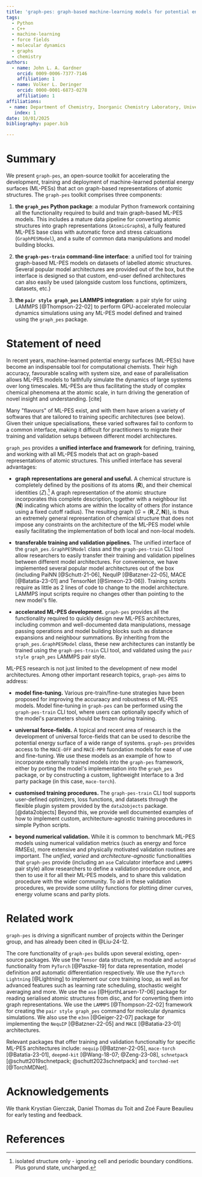 ```yaml
---
title: 'graph-pes: graph-based machine-learning models for potential energy surfaces'
tags:
  - Python
  - C++
  - machine-learning
  - force fields
  - molecular dynamics
  - graphs
  - chemistry
authors:
  - name: John L. A. Gardner
    orcid: 0009-0006-7377-7146
    affiliation: 1 
  - name: Volker L. Deringer
    orcid: 0000-0001-6873-0278
    affiliation: 1
affiliations:
 - name: Department of Chemistry, Inorganic Chemistry Laboratory, University of Oxford, Oxford OX1 3QR, United Kingdom
   index: 1
date: 10/01/2025
bibliography: paper.bib

---
```


# Summary

We present `graph-pes`, an open-source toolkit for accelerating the development, training and deployment of machine-learned potential energy surfaces (ML-PESs) that act on graph-based representations of atomic structures. The `graph-pes` toolkit comprises three components:

1. **the `graph_pes` Python package**: a modular Python framework containing all the functionality required to build and train graph-based ML-PES models. This includes a mature data pipeline for converting atomic structures into graph representations (`AtomicGraph`s), a fully featured ML-PES base class with automatic force and stress calcuations (`GraphPESModel`), and a suite of common data manipulations and model building blocks.

2. **the `graph-pes-train` command-line interface**: a unified tool for training graph-based ML-PES models on datasets of labelled atomic structures. Several popular model architectures are provided out of the box, but the interface is designed so that custom, end-user defined architectures can also easily be used (alongside custom loss functions, optimizers, datasets, etc.)

3. **the `pair style graph_pes` LAMMPS integration**: a pair style for using LAMMPS [@Thompson-22-02] to perform GPU-accelerated molecular dynamics simulations using any ML-PES model defined and trained using the `graph_pes` package.


# Statement of need

In recent years, machine-learned potential energy surfaces (ML-PESs) have become an indispensable tool for computational chemists. Their high accuracy, favourable scaling with system size, and ease of parallelisation allows ML-PES models to faithfully simulate the dynamics of large systems over long timescales. ML-PESs are thus facilitating the study of complex chemical phenomena at the atomic scale, in turn driving the generation of novel insight and understanding. [cite]

Many "flavours" of ML-PES exist, and with them have arisen a variety of softwares that are tailored to training specific architectures (see below). Given their unique specialisations, these varied softwares fail to conform to a common interface, making it difficult for practitioners to migrate their training and validation setups between different model architectures.

`graph_pes` provides a **unified interface and framework** for defining, training, and  working with all ML-PES models that act on graph-based representations of atomic structures. This unified interface has several advantages:

- **graph representations are general and useful.** A chemical structure is completely defined by the positions of its atoms ($\mathbf{R}$), and their chemical identities ($Z$).[^1] A graph representation of the atomic structure incorporates this complete description, together with a neighbour list ($\mathbf{N}$) indicating which atoms are within the locality of others (for instance using a fixed cutoff radius). The resulting graph ($G = \{\mathbf{R}, Z, \mathbf{N}\}$), is thus an extremely general representation of chemical structure that does not impose any constraints on the architecture of the ML-PES model while easily facilitating the implementation of both local and non-local models.

[^1]: isolated structure only - ignoring cell and periodic boundary conditions. Plus gorund state, uncharged.

- **transferable training and validation pipelines.** The unified interface of the `graph_pes.GraphPESModel` class and the `graph-pes-train` CLI tool allow researchers to easily transfer their training and validation pipelines between different model architectures. For convenience, we have implemented several popular model architectures out of the box (including PaiNN [@Schutt-21-06], NequIP [@Batzner-22-05], MACE [@Batatia-23-01] and TensorNet [@Simeon-23-06]). Training scripts require as little as 2 lines of code to change to the model architecture. LAMMPS input scripts require no changes other than pointing to the new model's file.

- **accelerated ML-PES development.** `graph-pes` provides all the functionality required to quickly design new ML-PES architectures, including common and well-documented data manipulations, message passing operations and model building blocks such as distance expansions and neighbour summations. By inheriting from the `graph_pes.GraphPESModel` class, these new architectures can instantly be trained using the `graph-pes-train` CLI tool, and validated using the `pair style graph_pes` LAMMPS pair style.

ML-PES research is not just limited to the development of new model architectures. Among other important research topics, `graph-pes` aims to address:

- **model fine-tuning.** Various pre-train/fine-tune strategies have been proposed for improving the accuraacy and robustness of ML-PES models. Model fine-tuning in `graph-pes` can be performed using the `graph-pes-train` CLI tool, where users can optionally specify which of the model's parameters should be frozen during training.

- **universal force-fields.** A topical and recent area of research is the development of universal force-fields that can be used to describe the potential energy surface of a wide range of systems. `graph-pes` provides access to the `MACE-OFF` and `MACE-MP0` fuondation models for ease of use and fine-tuning. We use these models as an example of how to incorporate externally trained models into the `graph-pes` framework, either by porting the model's implementation into the `graph_pes` package, or by constructing a custom, lightweight interface to a 3rd party package (in this case, `mace-torch`).

- **customised training procedures.** The `graph-pes-train` CLI tool supports user-defined optimizers, loss functions, and datasets through the flexible plugin system provided by the `data2objects` package. [@data2objects]
Beyond this, we provide well documented examples of how to implement custom, architecture-agnostic training procedures in simple Python scripts.

- **beyond numerical validation.** While it is common to benchmark ML-PES models using numerical validation metrics (such as energy and force RMSEs), more extensive and physically motivated validation routines are important. The *unified*, *varied* and *architecture-agnostic* functionalities that `graph-pes` provide (including an `ase` Calculator interface and `LAMMPS` pair style) allow researchers to define a validation procedure once, and then to use it for all their ML-PES models, and to share this validation procedure with the wider community. To aid in these validation procedures, we provide some utility functions for plotting dimer curves, energy volume scans and parity plots. 


# Related work

`graph-pes` is driving a significant number of projects within the Deringer group, and has already been cited in @Liu-24-12.

The core functionality of `graph-pes` builds upon several existing, open-source packages. We use the `Tensor` data structure, `nn` module and `autograd` functionality from `PyTorch` [@Paszke-19] for data representation, model definition and automatic differentiation respectively. We use the `PyTorch Lightning` [@Lightning] to implement our core training loop, as well as for advanced features such as learning rate scheduling, stochastic weight averaging and more.
We use the `ase` [@HjorthLarsen-17-06] package for reading serialised atomic structures from disc, and for converting them into graph representations. We use the `LAMMPS` [@Thompson-22-02] framework for creating the `pair style graph_pes` command for molecular dynamics simulations.
We also use the `e3nn` [@Geiger-22-07] package for implementing the `NequIP` [@Batzner-22-05] and `MACE` [@Batatia-23-01] architectures.

Relevant packages that offer training and validation functionaltiy for specific ML-PES architectures include: `nequip` [@Batzner-22-05], `mace-torch` [@Batatia-23-01], `deepmd-kit` [@Wang-18-07; @Zeng-23-08], `schnetpack` [@schutt2019schnetpack; @schutt2023schnetpack] and `torchmd-net` [@TorchMDNet].


# Acknowledgements

We thank Krystian Gierczak, Daniel Thomas du Toit and Zoé Faure Beaulieu for early testing and feedback.


# References


